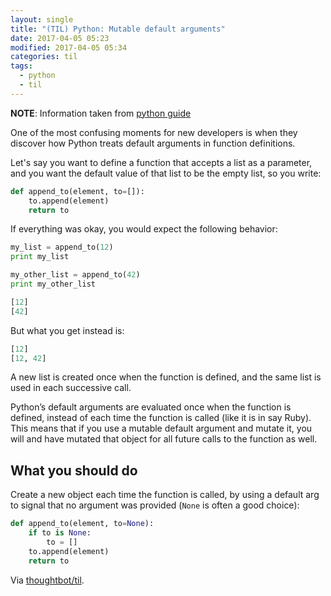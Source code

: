 ```yaml
---
layout: single
title: "(TIL) Python: Mutable default arguments"
date: 2017-04-05 05:23
modified: 2017-04-05 05:34
categories: til
tags:
  - python
  - til
---
```


__NOTE__: Information taken from [python guide](http://docs.python-guide.org/en/latest/writing/gotchas/)

One of the most confusing moments for new developers is when they discover how
Python treats default arguments in function definitions.

Let's say you want to define a function that accepts a list as a parameter, and you
want the default value of that list to be the empty list, so you write:

```python
def append_to(element, to=[]):
    to.append(element)
    return to
```

If everything was okay, you would expect the following behavior:

```python
my_list = append_to(12)
print my_list

my_other_list = append_to(42)
print my_other_list
```

```python
[12]
[42]
```

But what you get instead is:

```python
[12]
[12, 42]
```

A new list is created once when the function is defined,
and the same list is used in each successive call.

Python’s default arguments are evaluated once when the function is defined,
instead of each time the function is called (like it is in say Ruby).
This means that if you use a mutable default argument and mutate it,
you will and have mutated that object for all future calls to the function as well.

## What you should do

Create a new object each time the function is called, by using a default arg to signal
that no argument was provided (`None` is often a good choice):

```python
def append_to(element, to=None):
    if to is None:
        to = []
    to.append(element)
    return to
```

Via [thoughtbot/til](https://github.com/thoughtbot/til).
